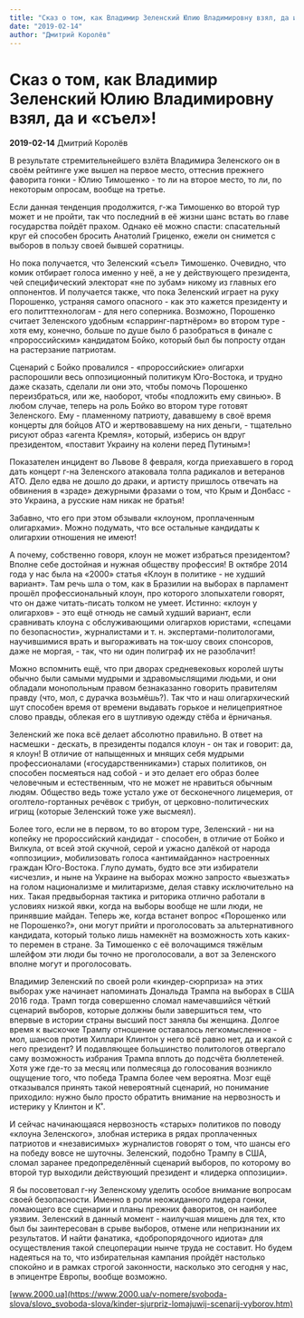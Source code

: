 ```yaml
---
title: "Сказ о том, как Владимир Зеленский Юлию Владимировну взял, да и «съел»!"
date: "2019-02-14"
author: "Дмитрий Королёв"
---
```


# Сказ о том, как Владимир Зеленский Юлию Владимировну взял, да и «съел»!

**2019-02-14** Дмитрий Королёв

В результате стремительнейшего взлёта Владимира Зеленского он в своём рейтинге уже вышел на первое место, оттеснив прежнего фаворита гонки - Юлию Тимошенко - то ли на второе место, то ли, по некоторым опросам, вообще на третье.

Если данная тенденция продолжится, г-жа Тимошенко во второй тур может и не пройти, так что последний в её жизни шанс встать во главе государства пойдёт прахом. Однако её можно спасти: спасательный круг ей способен бросить Анатолий Гриценко, ежели он снимется с выборов в пользу своей бывшей соратницы.

Но пока получается, что Зеленский «съел» Тимошенко. Очевидно, что комик отбирает голоса именно у неё, а не у действующего президента, чей специфический электорат «не по зубам» никому из главных его оппонентов. И получается также, что пока Зеленский играет на руку Порошенко, устраняя самого опасного - как это кажется президенту и его политттехнологам - для него соперника. Возможно, Порошенко считает Зеленского удобным «спарринг-партнёром» во втором туре - хотя ему, конечно, больше по душе было б разобраться в финале с «пророссийским» кандидатом Бойко, который был бы попросту отдан на растерзание патриотам.

Сценарий с Бойко провалился - «пророссийские» олигархи распорошили весь оппозиционный политикум Юго-Востока, и трудно даже сказать, сделали ли они это, чтобы помочь Порошенко переизбраться, или же, наоборот, чтобы «подложить ему свинью». В любом случае, теперь на роль Бойко во втором туре готовят Зеленского. Ему - пламенному патриоту, дававшему в своё время концерты для бойцов АТО и жертвовавшему на них деньги, - тщательно рисуют образ «агента Кремля», который, изберись он вдруг президентом, «поставит Украину на колени перед Путиным»!

Показателен инцидент во Львове 8 февраля, когда приехавшего в город дать концерт г-на Зеленского атаковала толпа радикалов и ветеранов АТО. Дело едва не дошло до драки, и артисту пришлось отвечать на обвинения в «зраде» дежурными фразами о том, что Крым и Донбасс - это Украина, а русские нам никак не братья!

Забавно, что его при этом обзывали «клоуном, проплаченным олигархами». Можно подумать, что все остальные кандидаты к олигархии отношения не имеют!

А почему, собственно говоря, клоун не может избраться президентом? Вполне себе достойная и нужная обществу профессия! В октябре 2014 года у нас была на «2000» статья «Клоун в политике - не худший вариант». Там речь шла о том, как в Бразилии на выборах в парламент прошёл профессиональный клоун, про которого злопыхатели говорят, что он даже читать-писать толком не умеет. Истинно: «клоун у олигархов» - это ещё отнюдь не самый худший вариант, если сравнивать клоуна с обслуживающими олигархов юристами, «спецами по безопасности», журналистами и т. н. экспертами-политологами, научившимися врать и выгораживать на ток-шоу своих спонсоров, даже не моргая, - так, что ни один полиграф их не разоблачит!

Можно вспомнить ещё, что при дворах средневековых королей шуты обычно были самыми мудрыми и здравомыслящими людьми, и они обладали монопольным правом безнаказанно говорить правителям правду (что, мол, с дурачка возьмёшь?). Так что и наш олигархический шут способен время от времени выдавать горькое и нелицеприятное слово правды, облекая его в шутливую одежду стёба и ёрничанья.

Зеленский же пока всё делает абсолютно правильно. В ответ на насмешки - дескать, в президенты подался клоун - он так и говорит: да, я клоун! В отличие от напыщенных и мнящих себя мудрыми профессионалами («государственниками») старых политиков, он способен посмеяться над собой - и это делает его образ более человечным и естественным, что не может не нравиться обычным людям. Общество ведь тоже устало уже от бесконечного лицемерия, от оголтело-гортанных речёвок с трибун, от церковно-политических игрищ (которые Зеленский тоже уже высмеял).

Более того, если не в первом, то во втором туре, Зеленский - ни на копейку не пророссийский кандидат - способен, в отличие от Бойко и Вилкула, от всей этой скучной, серой и ужасно далёкой от народа «оппозиции», мобилизовать голоса «антимайданно» настроенных граждан Юго-Востока. Глупо думать, будто все эти избиратели «исчезли», и ныне на Украине на выборах можно запросто «выезжать» на голом национализме и милитаризме, делая ставку исключительно на них. Такая предвыборная тактика и риторика отлично работали в условиях низкой явки, когда на выборы вообще не шли люди, не принявшие майдан. Теперь же, когда встанет вопрос «Порошенко или не Порошенко?», они могут прийти и проголосовать за альтернативного кандидата, который только лишь намекнёт на возможность хоть каких-то перемен в стране. За Тимошенко с её волочащимся тяжёлым шлейфом эти люди бы точно не проголосовали, а вот за Зеленского вполне могут и проголосовать.

Владимир Зеленский по своей роли «киндер-сюрприза» на этих выборах уже начинает напоминать Дональда Трампа на выборах в США 2016 года. Трамп тогда совершенно сломал намечавшийся чёткий сценарий выборов, которые должны были завершиться тем, что впервые в истории страны высший пост заняла бы женщина. Долгое время к выскочке Трампу отношение оставалось легкомысленное - мол, шансов против Хиллари Клинтон у него всё равно нет, да и какой с него президент? И подавляющее большинство политологов отвергало саму возможность избрания Трампа вплоть до подсчёта бюллетеней. Хотя уже где-то за месяц или полмесяца до голосования возникло ощущение того, что победа Трампа более чем вероятна. Мозг ещё отказывался принять такой невероятный сценарий, но понимание приходило: нужно было просто обратить внимание на нервозность и истерику у Клинтон и К˚.

И сейчас начинающаяся нервозность «старых» политиков по поводу «клоуна Зеленского», злобная истерика в рядах проплаченных патриотов и «независимых» журналистов говорят о том, что шансы его на победу вовсе не шуточны. Зеленский, подобно Трампу в США, сломал заранее предопределённый сценарий выборов, по которому во второй тур выходили действующий президент и «лидерка оппозиции».

Я бы посоветовал г-ну Зеленскому уделить особое внимание вопросам своей безопасности. Именно в роли неожиданного лидера гонки, ломающего все сценарии и планы прежних фаворитов, он наиболее уязвим. Зеленский в данный момент - наилучшая мишень для тех, кто был бы заинтересован в срыве выборов, отмене или непризнании их результатов. И найти фанатика, «добропорядочного идиота» для осуществления такой спецоперации нынче труда не составит. Но будем надеяться на то, что избирательная кампания пройдёт настолько спокойно и в рамках строгой законности, насколько это сегодня у нас, в эпицентре Европы, вообще возможно.

[www.2000.ua](https://www.2000.ua/v-nomere/svoboda-slova/slovo_svoboda-slova/kinder-sjurpriz-lomajuwij-scenarij-vyborov.htm)
